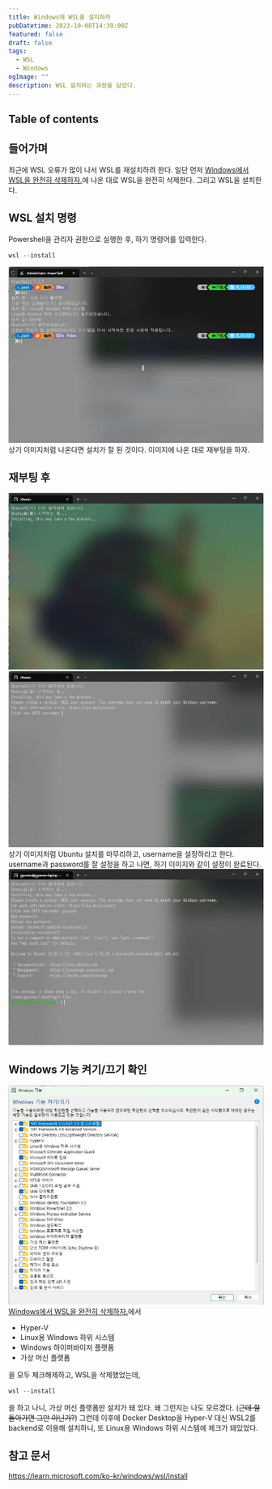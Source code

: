 ```yaml
---
title: Windows에 WSL을 설치하자
pubDatetime: 2023-10-08T14:39:00Z
featured: false
draft: false
tags:
  - WSL
  - Windows
ogImage: ""
description: WSL 설치하는 과정을 담았다.
---
```


## Table of contents

## 들어가며

최근에 WSL 오류가 많이 나서 WSL를 재설치하려 한다.
일단 먼저 [Windows에서 WSL을 완전히 삭제하자.](uninstall-wsl-completely-on-windows.md)에 나온 대로 WSL을 완전히 삭제한다.
그리고 WSL을 설치한다.

## WSL 설치 명령

Powershell을 관리자 권한으로 실행한 후, 하기 명령어를 입력한다.

```powershell
wsl --install
```

![](/src/assets/image/install-wsl-on-windows-1696743830305.jpeg)
상기 이미지처럼 나온다면 설치가 잘 된 것이다.
이미지에 나온 대로 재부팅을 하자.

## 재부팅 후

![](/src/assets/image/install-wsl-on-windows-1696744165825.jpeg)
![](/src/assets/image/install-wsl-on-windows-1696744175895.jpeg)
상기 이미지처럼 Ubuntu 설치를 마무리하고, username을 설정하라고 한다.
username과 password를 잘 설정을 하고 나면, 하기 이미지와 같이 설정이 완료된다.
![](/src/assets/image/install-wsl-on-windows-1696744245267.jpeg)

## Windows 기능 켜기/끄기 확인

![](/src/assets/image/install-wsl-on-windows-1696744570177.jpeg)
[Windows에서 WSL을 완전히 삭제하자.](uninstall-wsl-completely-on-windows.md)에서

- Hyper-V
- Linux용 Windows 하위 시스템
- Windows 하이퍼바이저 플랫폼
- 가상 머신 플랫폼

을 모두 체크해제하고, WSL을 삭제했었는데,

```powershell
wsl --install
```

을 하고 나니, 가상 머신 플랫폼만 설치가 돼 있다.
왜 그런지는 나도 모르겠다. (~~근데 잘 돌아가면 그만 아닌가?~~)
그런데 이후에 Docker Desktop을 Hyper-V 대신 WSL2를 backend로 이용해 설치하니, 또 Linux용 Windows 하위 시스템에 체크가 돼있었다.

## 참고 문서

<https://learn.microsoft.com/ko-kr/windows/wsl/install>
